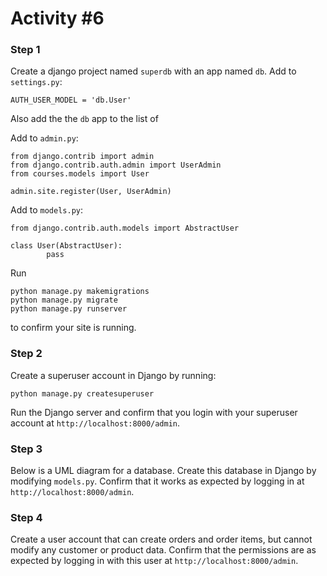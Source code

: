 # Activity \#6

### Step 1
Create a django project named ```superdb``` with an app named ```db```.
Add to ```settings.py```:
```
AUTH_USER_MODEL = 'db.User'
```
Also add the the ```db``` app to the list of 

Add to ```admin.py```:
```	
from django.contrib import admin
from django.contrib.auth.admin import UserAdmin
from courses.models import User

admin.site.register(User, UserAdmin)
```
Add to ```models.py```:
```
from django.contrib.auth.models import AbstractUser

class User(AbstractUser):
    	pass
```
Run
```
python manage.py makemigrations
python manage.py migrate
python manage.py runserver
```
to confirm your site is running.

### Step 2
Create a superuser account in Django by running:
```
python manage.py createsuperuser
```
Run the Django server and confirm that you login with your superuser account at ```http://localhost:8000/admin```.

### Step 3
Below is a UML diagram for a database. Create this database in Django by modifying ```models.py```. Confirm that it works as expected by logging in at 
```http://localhost:8000/admin```.

### Step 4
Create a user account that can create orders and order items, but cannot modify any customer or product data. Confirm that the permissions are as expected by logging in with this user at
```http://localhost:8000/admin```.
